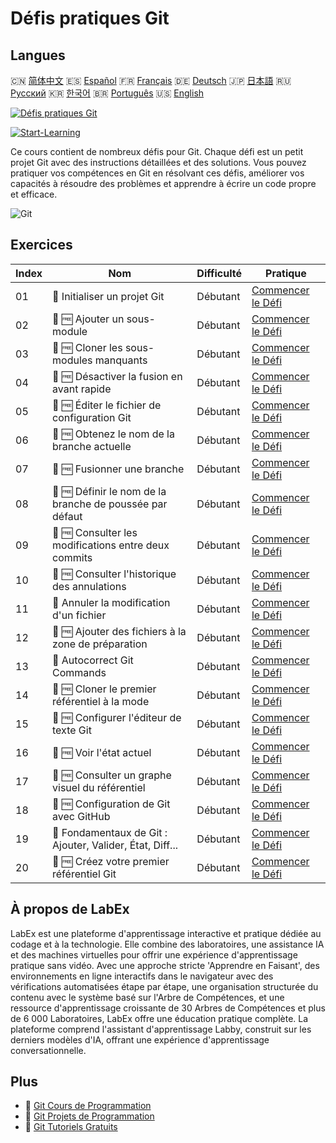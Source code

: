 # Défis pratiques Git

## Langues

🇨🇳 [简体中文](README_zh.md) 🇪🇸 [Español](README_es.md) 🇫🇷 [Français](README_fr.md) 🇩🇪 [Deutsch](README_de.md) 🇯🇵 [日本語](README_ja.md) 🇷🇺 [Русский](README_ru.md) 🇰🇷 [한국어](README_ko.md) 🇧🇷 [Português](README_pt.md) 🇺🇸 [English](README.md) 

[![Défis pratiques Git](https://cover-creator.labex.io/git-practice-challenges.png?lang=fr)](https://labex.io/fr/courses/git-practice-challenges)

[![Start-Learning](https://img.shields.io/badge/Start-Learning-whitesmoke?style=for-the-badge)](https://labex.io/fr/courses/git-practice-challenges)

Ce cours contient de nombreux défis pour Git. Chaque défi est un petit projet Git avec des instructions détaillées et des solutions. Vous pouvez pratiquer vos compétences en Git en résolvant ces défis, améliorer vos capacités à résoudre des problèmes et apprendre à écrire un code propre et efficace.

![Git](https://img.shields.io/badge/Git-whitesmoke?style=for-the-badge&logo=git)


## Exercices

|   Index | Nom                                                       | Difficulté   | Pratique                                                                                                                      |
|---------|-----------------------------------------------------------|--------------|-------------------------------------------------------------------------------------------------------------------------------|
|      01 | 🎯  Initialiser un projet Git                             | Débutant     | <a target='_blank' href='https://labex.io/fr/tutorials/git-initialize-git-project-385166'>Commencer le Défi</a>               |
|      02 | 🎯 🆓 Ajouter un sous-module                              | Débutant     | <a target='_blank' href='https://labex.io/fr/labs/add-a-submodule-12611'>Commencer le Défi</a>                                |
|      03 | 🎯 🆓 Cloner les sous-modules manquants                   | Débutant     | <a target='_blank' href='https://labex.io/fr/labs/clone-missing-submodules-12620'>Commencer le Défi</a>                       |
|      04 | 🎯 🆓 Désactiver la fusion en avant rapide                | Débutant     | <a target='_blank' href='https://labex.io/fr/labs/disable-fast-forward-merging-12642'>Commencer le Défi</a>                   |
|      05 | 🎯 🆓 Éditer le fichier de configuration Git              | Débutant     | <a target='_blank' href='https://labex.io/fr/labs/edit-git-configuration-file-12645'>Commencer le Défi</a>                    |
|      06 | 🎯 🆓 Obtenez le nom de la branche actuelle               | Débutant     | <a target='_blank' href='https://labex.io/fr/labs/get-the-current-branch-name-12633'>Commencer le Défi</a>                    |
|      07 | 🎯 🆓 Fusionner une branche                               | Débutant     | <a target='_blank' href='https://labex.io/fr/labs/merge-a-branch-12655'>Commencer le Défi</a>                                 |
|      08 | 🎯 🆓 Définir le nom de la branche de poussée par défaut  | Débutant     | <a target='_blank' href='https://labex.io/fr/labs/set-default-push-branch-name-12672'>Commencer le Défi</a>                   |
|      09 | 🎯 🆓 Consulter les modifications entre deux commits      | Débutant     | <a target='_blank' href='https://labex.io/fr/labs/view-changes-between-commits-12684'>Commencer le Défi</a>                   |
|      10 | 🎯 🆓 Consulter l'historique des annulations              | Débutant     | <a target='_blank' href='https://labex.io/fr/labs/view-undo-history-12696'>Commencer le Défi</a>                              |
|      11 | 🎯  Annuler la modification d'un fichier                  | Débutant     | <a target='_blank' href='https://labex.io/fr/labs/git-cancel-file-change-387714'>Commencer le Défi</a>                        |
|      12 | 🎯 🆓 Ajouter des fichiers à la zone de préparation       | Débutant     | <a target='_blank' href='https://labex.io/fr/labs/add-files-to-the-staging-area-12675'>Commencer le Défi</a>                  |
|      13 | 🎯  Autocorrect Git Commands                              | Débutant     | <a target='_blank' href='https://labex.io/fr/labs/autocorrect-git-commands-12614'>Commencer le Défi</a>                       |
|      14 | 🎯 🆓 Cloner le premier référentiel à la mode             | Débutant     | <a target='_blank' href='https://labex.io/fr/labs/clone-the-first-trending-repository-12621'>Commencer le Défi</a>            |
|      15 | 🎯 🆓 Configurer l'éditeur de texte Git                   | Débutant     | <a target='_blank' href='https://labex.io/fr/labs/configure-the-git-text-editor-12673'>Commencer le Défi</a>                  |
|      16 | 🎯 🆓 Voir l'état actuel                                  | Débutant     | <a target='_blank' href='https://labex.io/fr/labs/view-current-status-12695'>Commencer le Défi</a>                            |
|      17 | 🎯 🆓 Consulter un graphe visuel du référentiel           | Débutant     | <a target='_blank' href='https://labex.io/fr/labs/view-a-visual-graph-of-the-repository-12685'>Commencer le Défi</a>          |
|      18 | 🎯 🆓 Configuration de Git avec GitHub                    | Débutant     | <a target='_blank' href='https://labex.io/fr/labs/git-git-configuration-with-github-23'>Commencer le Défi</a>                 |
|      19 | 🎯  Fondamentaux de Git : Ajouter, Valider, État, Diff... | Débutant     | <a target='_blank' href='https://labex.io/fr/labs/shell-git-fundamentals-add-commit-status-diff-387715'>Commencer le Défi</a> |
|      20 | 🎯 🆓 Créez votre premier référentiel Git                 | Débutant     | <a target='_blank' href='https://labex.io/fr/labs/create-your-first-git-repository-12632'>Commencer le Défi</a>               |

## À propos de LabEx

LabEx est une plateforme d'apprentissage interactive et pratique dédiée au codage et à la technologie. Elle combine des laboratoires, une assistance IA et des machines virtuelles pour offrir une expérience d'apprentissage pratique sans vidéo. Avec une approche stricte 'Apprendre en Faisant', des environnements en ligne interactifs dans le navigateur avec des vérifications automatisées étape par étape, une organisation structurée du contenu avec le système basé sur l'Arbre de Compétences, et une ressource d'apprentissage croissante de 30 Arbres de Compétences et plus de 6 000 Laboratoires, LabEx offre une éducation pratique complète. La plateforme comprend l'assistant d'apprentissage Labby, construit sur les derniers modèles d'IA, offrant une expérience d'apprentissage conversationnelle.

## Plus

- 🔗 [Git Cours de Programmation](https://github.com/labex-labs/awesome-programming-courses)
- 🔗 [Git Projets de Programmation](https://github.com/labex-labs/awesome-programming-projects)
- 🔗 [Git Tutoriels Gratuits](https://github.com/labex-labs/git-free-tutorials)

